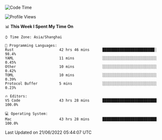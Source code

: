<!--START_SECTION:waka-->
![Code Time](http://img.shields.io/badge/Code%20Time-1%2C421%20hrs%209%20mins-blue)

![Profile Views](http://img.shields.io/badge/Profile%20Views-13-blue)

📊 **This Week I Spent My Time On** 

```text
⌚︎ Time Zone: Asia/Shanghai

💬 Programming Languages: 
Rust                     42 hrs 46 mins      ████████████████████████░   98.4% 
YAML                     11 mins             ░░░░░░░░░░░░░░░░░░░░░░░░░   0.45% 
Other                    10 mins             ░░░░░░░░░░░░░░░░░░░░░░░░░   0.42% 
TOML                     10 mins             ░░░░░░░░░░░░░░░░░░░░░░░░░   0.39% 
Protocol Buffer          5 mins              ░░░░░░░░░░░░░░░░░░░░░░░░░   0.23%

🔥 Editors: 
VS Code                  43 hrs 28 mins      █████████████████████████   100.0%

💻 Operating System: 
Mac                      43 hrs 28 mins      █████████████████████████   100.0%

```


 Last Updated on 21/06/2022 05:44:07 UTC
<!--END_SECTION:waka-->
